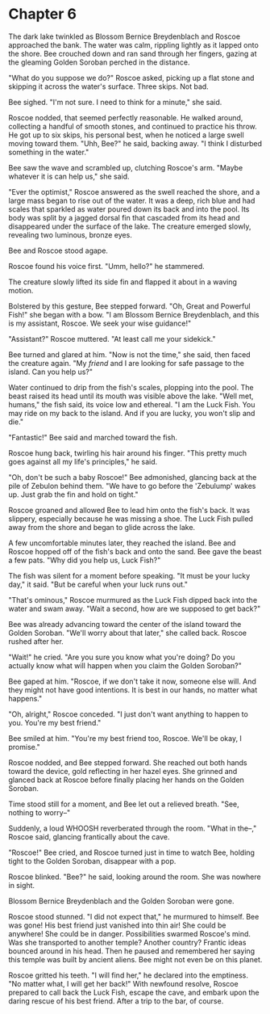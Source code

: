 # Chapter 6

The dark lake twinkled as Blossom Bernice Breydenblach and Roscoe approached the
bank. The water was calm, rippling lightly as it lapped onto the shore. Bee
crouched down and ran sand through her fingers, gazing at the gleaming Golden
Soroban perched in the distance.

"What do you suppose we do?" Roscoe asked, picking up a flat stone and skipping
it across the water's surface. Three skips. Not bad.

Bee sighed. "I'm not sure. I need to think for a minute," she said.

Roscoe nodded, that seemed perfectly reasonable. He walked around, collecting a
handful of smooth stones, and continued to practice his throw. He got up to six
skips, his personal best, when he noticed a large swell moving toward them.
"Uhh, Bee?" he said, backing away. "I think I disturbed something in the water."

Bee saw the wave and scrambled up, clutching Roscoe's arm. "Maybe whatever it is
can help us," she said.

"Ever the optimist," Roscoe answered as the swell reached the shore, and a large
mass began to rise out of the water. It was a deep, rich blue and had scales
that sparkled as water poured down its back and into the pool. Its body was
split by a jagged dorsal fin that cascaded from its head and disappeared under
the surface of the lake. The creature emerged slowly, revealing two luminous,
bronze eyes.

Bee and Roscoe stood agape.

Roscoe found his voice first. "Umm, hello?" he stammered.

The creature slowly lifted its side fin and flapped it about in a waving motion.

Bolstered by this gesture, Bee stepped forward. "Oh, Great and Powerful Fish!"
she began with a bow. "I am Blossom Bernice Breydenblach, and this is my
assistant, Roscoe. We seek your wise guidance!"

"Assistant?" Roscoe muttered. "At least call me your sidekick."

Bee turned and glared at him. "Now is not the time," she said, then faced the
creature again. "My *friend* and I are looking for safe passage to the island.
Can you help us?"

Water continued to drip from the fish's scales, plopping into the pool. The
beast raised its head until its mouth was visible above the lake. "Well met,
humans," the fish said, its voice low and ethereal. "I am the Luck Fish. You may
ride on my back to the island. And if you are lucky, you won't slip and die."

"Fantastic!" Bee said and marched toward the fish.

Roscoe hung back, twirling his hair around his finger. "This pretty much goes
against all my life's principles," he said.

"Oh, don't be such a baby Roscoe!" Bee admonished, glancing back at the pile of
Zebulon behind them. "We have to go before the 'Zebulump' wakes up. Just grab
the fin and hold on tight."

Roscoe groaned and allowed Bee to lead him onto the fish's back. It was
slippery, especially because he was missing a shoe. The Luck Fish pulled away
from the shore and began to glide across the lake.

A few uncomfortable minutes later, they reached the island. Bee and Roscoe
hopped off of the fish's back and onto the sand. Bee gave the beast a few pats.
"Why did you help us, Luck Fish?"

The fish was silent for a moment before speaking. "It must be your lucky day,"
it said. "But be careful when your luck runs out."

"That's ominous," Roscoe murmured as the Luck Fish dipped back into the water
and swam away. "Wait a second, how are we supposed to get back?"

Bee was already advancing toward the center of the island toward the Golden
Soroban. "We'll worry about that later," she called back. Roscoe rushed after
her.

"Wait!" he cried. "Are you sure you know what you're doing? Do you actually know
what will happen when you claim the Golden Soroban?"

Bee gaped at him. "Roscoe, if we don't take it now, someone else will. And they
might not have good intentions. It is best in our hands, no matter what
happens."

"Oh, alright," Roscoe conceded. "I just don't want anything to happen to you.
You're my best friend."

Bee smiled at him. "You're my best friend too, Roscoe. We'll be okay, I
promise."

Roscoe nodded, and Bee stepped forward. She reached out both hands toward the
device, gold reflecting in her hazel eyes. She grinned and glanced back at
Roscoe before finally placing her hands on the Golden Soroban.

Time stood still for a moment, and Bee let out a relieved breath. "See, nothing
to worry–"

Suddenly, a loud WHOOSH reverberated through the room. "What in the–," Roscoe
said, glancing frantically about the cave.

"Roscoe!" Bee cried, and Roscoe turned just in time to watch Bee, holding tight
to the Golden Soroban, disappear with a pop.

Roscoe blinked. "Bee?" he said, looking around the room. She was nowhere in
sight.

Blossom Bernice Breydenblach and the Golden Soroban were gone.

Roscoe stood stunned. "I did not expect that," he murmured to himself. Bee was
gone! His best friend just vanished into thin air! She could be anywhere! She
could be in danger. Possibilities swarmed Roscoe's mind. Was she transported to
another temple? Another country? Frantic ideas bounced around in his head. Then
he paused and remembered her saying this temple was built by ancient aliens. Bee
might not even be on this planet.

Roscoe gritted his teeth. "I will find her," he declared into the emptiness. "No
matter what, I will get her back!" With newfound resolve, Roscoe prepared to
call back the Luck Fish, escape the cave, and embark upon the daring rescue of
his best friend. After a trip to the bar, of course.
